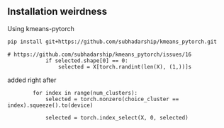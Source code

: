 ## Installation weirdness
Using kmeans-pytorch
```bash
pip install git+https://github.com/subhadarship/kmeans_pytorch.git
```

```
# https://github.com/subhadarship/kmeans_pytorch/issues/16
            if selected.shape[0] == 0:
                selected = X[torch.randint(len(X), (1,))]s
```
added right after
```
        for index in range(num_clusters):
            selected = torch.nonzero(choice_cluster == index).squeeze().to(device)

            selected = torch.index_select(X, 0, selected)

```